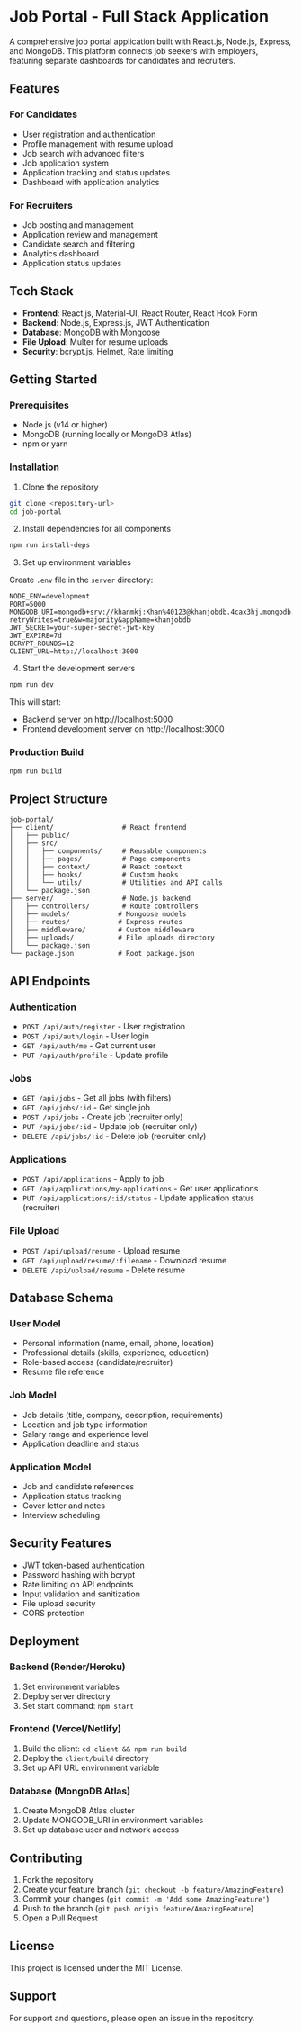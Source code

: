 # Job Portal - Full Stack Application

A comprehensive job portal application built with React.js, Node.js, Express, and MongoDB. This platform connects job seekers with employers, featuring separate dashboards for candidates and recruiters.

## Features

### For Candidates
- User registration and authentication
- Profile management with resume upload
- Job search with advanced filters
- Job application system
- Application tracking and status updates
- Dashboard with application analytics

### For Recruiters
- Job posting and management
- Application review and management
- Candidate search and filtering
- Analytics dashboard
- Application status updates

## Tech Stack

- **Frontend**: React.js, Material-UI, React Router, React Hook Form
- **Backend**: Node.js, Express.js, JWT Authentication
- **Database**: MongoDB with Mongoose
- **File Upload**: Multer for resume uploads
- **Security**: bcrypt.js, Helmet, Rate limiting

## Getting Started

### Prerequisites
- Node.js (v14 or higher)
- MongoDB (running locally or MongoDB Atlas)
- npm or yarn

### Installation

1. Clone the repository
```bash
git clone <repository-url>
cd job-portal
```

2. Install dependencies for all components
```bash
npm run install-deps
```

3. Set up environment variables

Create `.env` file in the `server` directory:
```
NODE_ENV=development
PORT=5000
MONGODB_URI=mongodb+srv://khanmkj:Khan%40123@khanjobdb.4cax3hj.mongodb.net/jobportal?retryWrites=true&w=majority&appName=khanjobdb
JWT_SECRET=your-super-secret-jwt-key
JWT_EXPIRE=7d
BCRYPT_ROUNDS=12
CLIENT_URL=http://localhost:3000
```

4. Start the development servers
```bash
npm run dev
```

This will start:
- Backend server on http://localhost:5000
- Frontend development server on http://localhost:3000

### Production Build

```bash
npm run build
```

## Project Structure

```
job-portal/
├── client/                 # React frontend
│   ├── public/
│   ├── src/
│   │   ├── components/     # Reusable components
│   │   ├── pages/          # Page components
│   │   ├── context/        # React context
│   │   ├── hooks/          # Custom hooks
│   │   └── utils/          # Utilities and API calls
│   └── package.json
├── server/                 # Node.js backend
│   ├── controllers/        # Route controllers
│   ├── models/            # Mongoose models
│   ├── routes/            # Express routes
│   ├── middleware/        # Custom middleware
│   ├── uploads/           # File uploads directory
│   └── package.json
└── package.json           # Root package.json
```

## API Endpoints

### Authentication
- `POST /api/auth/register` - User registration
- `POST /api/auth/login` - User login
- `GET /api/auth/me` - Get current user
- `PUT /api/auth/profile` - Update profile

### Jobs
- `GET /api/jobs` - Get all jobs (with filters)
- `GET /api/jobs/:id` - Get single job
- `POST /api/jobs` - Create job (recruiter only)
- `PUT /api/jobs/:id` - Update job (recruiter only)
- `DELETE /api/jobs/:id` - Delete job (recruiter only)

### Applications
- `POST /api/applications` - Apply to job
- `GET /api/applications/my-applications` - Get user applications
- `PUT /api/applications/:id/status` - Update application status (recruiter)

### File Upload
- `POST /api/upload/resume` - Upload resume
- `GET /api/upload/resume/:filename` - Download resume
- `DELETE /api/upload/resume` - Delete resume

## Database Schema

### User Model
- Personal information (name, email, phone, location)
- Professional details (skills, experience, education)
- Role-based access (candidate/recruiter)
- Resume file reference

### Job Model
- Job details (title, company, description, requirements)
- Location and job type information
- Salary range and experience level
- Application deadline and status

### Application Model
- Job and candidate references
- Application status tracking
- Cover letter and notes
- Interview scheduling

## Security Features

- JWT token-based authentication
- Password hashing with bcrypt
- Rate limiting on API endpoints
- Input validation and sanitization
- File upload security
- CORS protection

## Deployment

### Backend (Render/Heroku)
1. Set environment variables
2. Deploy server directory
3. Set start command: `npm start`

### Frontend (Vercel/Netlify)
1. Build the client: `cd client && npm run build`
2. Deploy the `client/build` directory
3. Set up API URL environment variable

### Database (MongoDB Atlas)
1. Create MongoDB Atlas cluster
2. Update MONGODB_URI in environment variables
3. Set up database user and network access

## Contributing

1. Fork the repository
2. Create your feature branch (`git checkout -b feature/AmazingFeature`)
3. Commit your changes (`git commit -m 'Add some AmazingFeature'`)
4. Push to the branch (`git push origin feature/AmazingFeature`)
5. Open a Pull Request

## License

This project is licensed under the MIT License.

## Support

For support and questions, please open an issue in the repository.